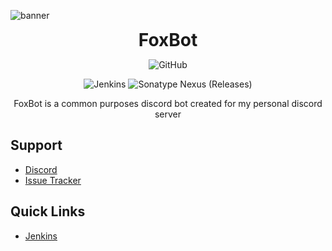![banner](https://cdn.nat.gg/img/foxbot_banner.png)

<div align="center">
<h1 style="margin: 0;font-weight: 700;font-family:-apple-system,BlinkMacSystemFont,Segoe UI,Helvetica,Arial,sans-serif,Apple Color Emoji,Segoe UI Emoji">FoxBot</h1>

![GitHub](https://img.shields.io/github/license/NATroutter/FoxBot?style=for-the-badge)

![Jenkins](https://img.shields.io/jenkins/build?jobUrl=https%3A%2F%2Fhub.nat.gg%2Fjenkins%2Fjob%2FFoxBot%2F&style=for-the-badge)
![Sonatype Nexus (Releases)](https://img.shields.io/nexus/r/fi.natroutter/foxbot?server=https%3A%2F%2Fhub.nat.gg%2Fnexus%2F&style=for-the-badge&label=Version)

FoxBot is a common purposes discord bot created for my personal discord server

</div>

## Support
- [Discord](https://discord.nat.gg/)
- [Issue Tracker](https://github.com/NATroutter/FoxBot/issues)

## Quick Links
- [Jenkins](https://hub.nat.gg/jenkins/job/FoxBot/)